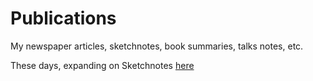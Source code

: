 # Publications

My newspaper articles, sketchnotes, book summaries, talks notes, etc.

These days, expanding on Sketchnotes [here](./README_VisualSummary.md) 

